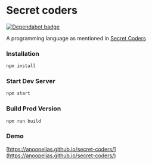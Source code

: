 # Secret coders

[![Dependabot badge](https://flat.badgen.net/dependabot/wbkd/webpack-starter?icon=dependabot)](https://dependabot.com/)

A programming language as mentioned in [Secret Coders](http://www.secret-coders.com/)

### Installation

```sh
npm install
```

### Start Dev Server

```sh
npm start
```

### Build Prod Version

```sh
npm run build
```

### Demo

[https://anoopelias.github.io/secret-coders/](https://anoopelias.github.io/secret-coders/)

